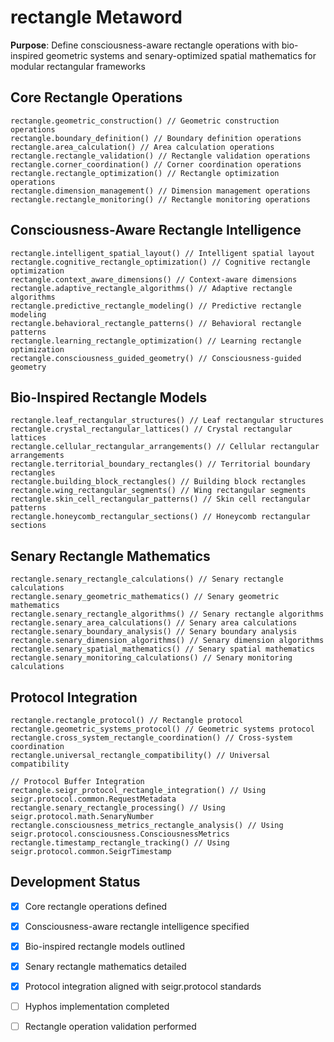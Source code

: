 # rectangle Metaword

**Purpose**: Define consciousness-aware rectangle operations with bio-inspired geometric systems and senary-optimized spatial mathematics for modular rectangular frameworks

## Core Rectangle Operations

```hyphos
rectangle.geometric_construction() // Geometric construction operations
rectangle.boundary_definition() // Boundary definition operations
rectangle.area_calculation() // Area calculation operations
rectangle.rectangle_validation() // Rectangle validation operations
rectangle.corner_coordination() // Corner coordination operations
rectangle.rectangle_optimization() // Rectangle optimization operations
rectangle.dimension_management() // Dimension management operations
rectangle.rectangle_monitoring() // Rectangle monitoring operations
```

## Consciousness-Aware Rectangle Intelligence

```hyphos
rectangle.intelligent_spatial_layout() // Intelligent spatial layout
rectangle.cognitive_rectangle_optimization() // Cognitive rectangle optimization
rectangle.context_aware_dimensions() // Context-aware dimensions
rectangle.adaptive_rectangle_algorithms() // Adaptive rectangle algorithms
rectangle.predictive_rectangle_modeling() // Predictive rectangle modeling
rectangle.behavioral_rectangle_patterns() // Behavioral rectangle patterns
rectangle.learning_rectangle_optimization() // Learning rectangle optimization
rectangle.consciousness_guided_geometry() // Consciousness-guided geometry
```

## Bio-Inspired Rectangle Models

```hyphos
rectangle.leaf_rectangular_structures() // Leaf rectangular structures
rectangle.crystal_rectangular_lattices() // Crystal rectangular lattices
rectangle.cellular_rectangular_arrangements() // Cellular rectangular arrangements
rectangle.territorial_boundary_rectangles() // Territorial boundary rectangles
rectangle.building_block_rectangles() // Building block rectangles
rectangle.wing_rectangular_segments() // Wing rectangular segments
rectangle.skin_cell_rectangular_patterns() // Skin cell rectangular patterns
rectangle.honeycomb_rectangular_sections() // Honeycomb rectangular sections
```

## Senary Rectangle Mathematics

```hyphos
rectangle.senary_rectangle_calculations() // Senary rectangle calculations
rectangle.senary_geometric_mathematics() // Senary geometric mathematics
rectangle.senary_rectangle_algorithms() // Senary rectangle algorithms
rectangle.senary_area_calculations() // Senary area calculations
rectangle.senary_boundary_analysis() // Senary boundary analysis
rectangle.senary_dimension_algorithms() // Senary dimension algorithms
rectangle.senary_spatial_mathematics() // Senary spatial mathematics
rectangle.senary_monitoring_calculations() // Senary monitoring calculations
```

## Protocol Integration

```hyphos
rectangle.rectangle_protocol() // Rectangle protocol
rectangle.geometric_systems_protocol() // Geometric systems protocol
rectangle.cross_system_rectangle_coordination() // Cross-system coordination
rectangle.universal_rectangle_compatibility() // Universal compatibility

// Protocol Buffer Integration
rectangle.seigr_protocol_rectangle_integration() // Using seigr.protocol.common.RequestMetadata
rectangle.senary_rectangle_processing() // Using seigr.protocol.math.SenaryNumber
rectangle.consciousness_metrics_rectangle_analysis() // Using seigr.protocol.consciousness.ConsciousnessMetrics
rectangle.timestamp_rectangle_tracking() // Using seigr.protocol.common.SeigrTimestamp
```

## Development Status

- [x] Core rectangle operations defined
- [x] Consciousness-aware rectangle intelligence specified
- [x] Bio-inspired rectangle models outlined
- [x] Senary rectangle mathematics detailed
- [x] Protocol integration aligned with seigr.protocol standards
- [ ] Hyphos implementation completed
- [ ] Rectangle operation validation performed

